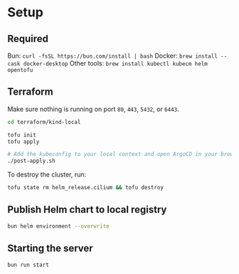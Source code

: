# Setup

## Required

Bun: `curl -fsSL https://bun.com/install | bash`
Docker: `brew install --cask docker-desktop`
Other tools: `brew install kubectl kubecm helm opentofu`

## Terraform

Make sure nothing is running on port `80`, `443`, `5432`, or `6443`.

```bash
cd terraform/kind-local

tofu init
tofu apply

# Add the kubeconfig to your local context and open ArgoCD in your browser
./post-apply.sh
```

To destroy the cluster, run:

```bash
tofu state rm helm_release.cilium && tofu destroy
```

## Publish Helm chart to local registry

```bash
bun helm environment --overwrite
```

## Starting the server

```bash
bun run start
```
